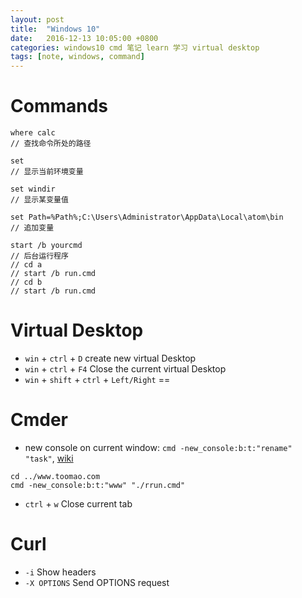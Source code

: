 ```yaml
---
layout: post
title:  "Windows 10"
date:   2016-12-13 10:05:00 +0800
categories: windows10 cmd 笔记 learn 学习 virtual desktop
tags: [note, windows, command]
---
```


# Commands

```shell
where calc
// 查找命令所处的路径

set
// 显示当前环境变量

set windir
// 显示某变量值

set Path=%Path%;C:\Users\Administrator\AppData\Local\atom\bin
// 追加变量

start /b yourcmd
// 后台运行程序
// cd a
// start /b run.cmd
// cd b
// start /b run.cmd
```

# Virtual Desktop
* `win` + `ctrl` + `D` create new virtual Desktop
* `win` + `ctrl` + `F4` Close the current virtual Desktop
* `win` + `shift` + `ctrl` + `Left/Right` ==

# Cmder
* new console on current window: `cmd -new_console:b:t:"rename" "task"`, [wiki](https://conemu.github.io/en/NewConsole.html)

```shell
cd ../www.toomao.com
cmd -new_console:b:t:"www" "./rrun.cmd"
```
* `ctrl` + `w` Close current tab

# Curl
* `-i` Show headers
* `-X OPTIONS` Send OPTIONS request
